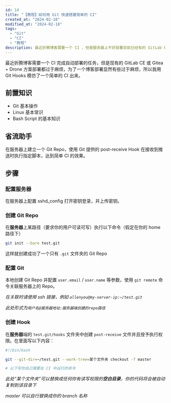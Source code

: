 ```yaml
---
id: 14
title: "【教程】如何用 Git 快速搭建简单的 CI"
created_at: "2024-02-18"
modified_at: "2024-02-18"
tags:
  - "Git"
  - "CI"
  - "教程"
description: 最近折腾博客需要一个 CI ，但是服务器上不好部署目前已经有的 GitLab CE 或 Gitea + Drone 的方案，所以用 Git Hooks 模仿了一个简单的 CI 出来。
---
```


最近折腾博客需要一个 CI 完成自动部署的任务，但是现有的 GitLab CE 或 Gitea + Drone 方案部署都过于麻烦，为了一个博客部署显然有些过于麻烦，所以我用 Git Hooks 模仿了一个简单的 CI 出来。

## 前置知识

- Git 基本操作
- Linux 基本常识
- Bash Script 的基本知识

## 省流助手

在服务器上建立一个 Git Repo，使用 Git 提供的 post-receive Hook 在接收到推送时执行指定脚本，达到简单 CI 的效果。

## 步骤

### 配置服务器

在服务器上配置 sshd_config 打开密钥登录，并上传密钥。

### 创建 Git Repo

在**服务器**上某路径（要求你的用户可读可写）执行以下命令（假定在你的 home 路径下）

```bash
git init --bare test.git
```

这样就创建成功了一个只有 `.git` 文件夹的 Git Repo

### 配置 Git

本地创建 Git Repo 并配置 `user.email` / `user.name` 等参数，使用 `git remote` 命令关联服务器上的 Repo。

_在关联时请使用 ssh 链接，例如 `allenyou@my-server-ip:~/test.git`_

_此处形式为`用户名@服务器地址:服务器端创建的repo路径`_

### 创建 Hook

在**服务器**端的 `test.git/hooks` 文件夹中创建 `post-receive` 文件并且授予执行权限。在里面写以下内容：

```bash
#!/bin/bash

git --git-dir=~/test.git --work-tree=某个文件夹 checkout -f master

# 以下写你自己需要在 CI 中运行的命令
```

_此处“某个文件夹”可以替换成任何你有读写权限的**空白目录**，你的代码将会被自动复制到该目录下_

_master 可以自行替换成你的 branch 名称_
